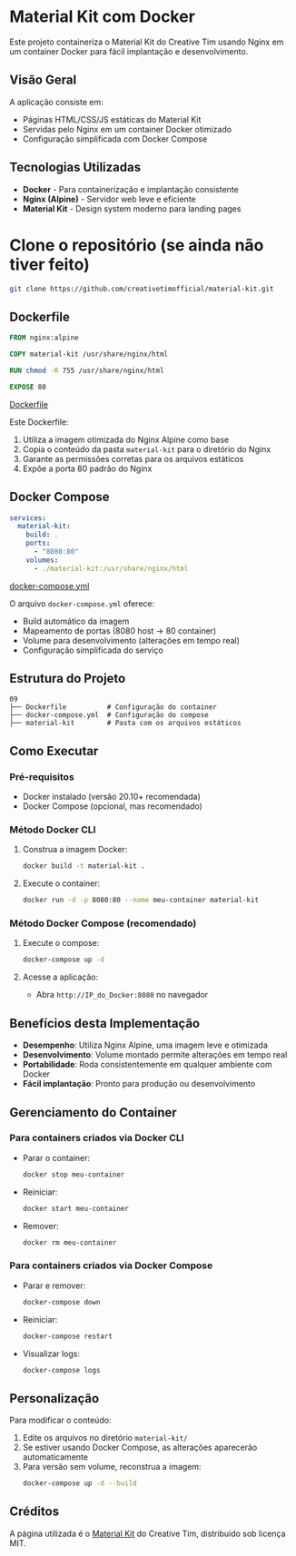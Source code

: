 # Material Kit com Docker

Este projeto containeriza o Material Kit do Creative Tim usando Nginx em um container Docker para fácil implantação e desenvolvimento.

## Visão Geral

A aplicação consiste em:
- Páginas HTML/CSS/JS estáticas do Material Kit
- Servidas pelo Nginx em um container Docker otimizado
- Configuração simplificada com Docker Compose

## Tecnologias Utilizadas

- **Docker** - Para containerização e implantação consistente
- **Nginx (Alpine)** - Servidor web leve e eficiente
- **Material Kit** - Design system moderno para landing pages

# Clone o repositório (se ainda não tiver feito)

```bash
git clone https://github.com/creativetimofficial/material-kit.git
```

## Dockerfile

```dockerfile
FROM nginx:alpine

COPY material-kit /usr/share/nginx/html

RUN chmod -R 755 /usr/share/nginx/html

EXPOSE 80
```
[Dockerfile](Dockerfile)

Este Dockerfile:
1. Utiliza a imagem otimizada do Nginx Alpine como base
2. Copia o conteúdo da pasta `material-kit` para o diretório do Nginx
3. Garante as permissões corretas para os arquivos estáticos
4. Expõe a porta 80 padrão do Nginx

## Docker Compose

```yaml
services:
  material-kit:
    build: .
    ports:
      - "8080:80"
    volumes:
      - ./material-kit:/usr/share/nginx/html
```
[docker-compose.yml](docker-compose.yml)

O arquivo `docker-compose.yml` oferece:
- Build automático da imagem
- Mapeamento de portas (8080 host → 80 container)
- Volume para desenvolvimento (alterações em tempo real)
- Configuração simplificada do serviço

## Estrutura do Projeto

```
09
├── Dockerfile          # Configuração do container
├── docker-compose.yml  # Configuração do compose
├── material-kit        # Pasta com os arquivos estáticos
```

## Como Executar

### Pré-requisitos
- Docker instalado (versão 20.10+ recomendada)
- Docker Compose (opcional, mas recomendado)

### Método Docker CLI

1. Construa a imagem Docker:
   ```bash
   docker build -t material-kit .
   ```

2. Execute o container:
   ```bash
   docker run -d -p 8080:80 --name meu-container material-kit
   ```

### Método Docker Compose (recomendado)

1. Execute o compose:
   ```bash
   docker-compose up -d
   ```

2. Acesse a aplicação:
   - Abra `http://IP_do_Docker:8080` no navegador

## Benefícios desta Implementação

- **Desempenho**: Utiliza Nginx Alpine, uma imagem leve e otimizada
- **Desenvolvimento**: Volume montado permite alterações em tempo real
- **Portabilidade**: Roda consistentemente em qualquer ambiente com Docker
- **Fácil implantação**: Pronto para produção ou desenvolvimento

## Gerenciamento do Container

### Para containers criados via Docker CLI

- Parar o container:
  ```bash
  docker stop meu-container
  ```

- Reiniciar:
  ```bash
  docker start meu-container
  ```

- Remover:
  ```bash
  docker rm meu-container
  ```

### Para containers criados via Docker Compose

- Parar e remover:
  ```bash
  docker-compose down
  ```

- Reiniciar:
  ```bash
  docker-compose restart
  ```

- Visualizar logs:
  ```bash
  docker-compose logs
  ```

## Personalização

Para modificar o conteúdo:
1. Edite os arquivos no diretório `material-kit/`
2. Se estiver usando Docker Compose, as alterações aparecerão automaticamente
3. Para versão sem volume, reconstrua a imagem:
   ```bash
   docker-compose up -d --build
   ```

## Créditos

A página utilizada é o [Material Kit](https://github.com/creativetimofficial/material-kit) do Creative Tim, distribuído sob licença MIT.
